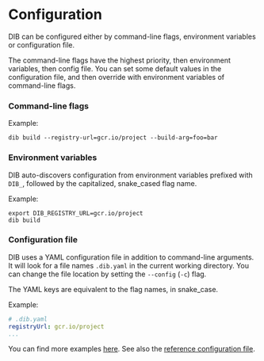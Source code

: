 Configuration
=============

DIB can be configured either by command-line flags, environment variables or configuration file.

The command-line flags have the highest priority, then environment variables, then config file. You can set some
default values in the configuration file, and then override with environment variables of command-line flags.

### Command-line flags

Example:
```shell
dib build --registry-url=gcr.io/project --build-arg=foo=bar
```

### Environment variables

DIB auto-discovers configuration from environment variables prefixed with `DIB_`, followed by the capitalized, 
snake_cased flag name.

Example:
```shell
export DIB_REGISTRY_URL=gcr.io/project
dib build
```

### Configuration file

DIB uses a YAML configuration file in addition to command-line arguments. It will look for a file names `.dib.yaml`
in the current working directory. You can change the file location by setting the `--config` (`-c`) flag.

The YAML keys are equivalent to the flag names, in snake_case.

Example:
```yaml
# .dib.yaml
registryUrl: gcr.io/project
...
```

You can find more examples [here](https://github.com/radiofrance/dib/tree/main/docs/examples/config). See also the 
[reference configuration file](configuration-reference.md).
